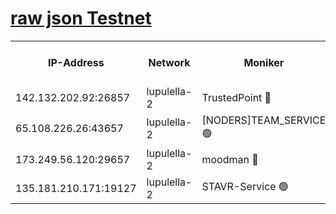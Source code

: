 [raw json Testnet](https://rpc-check.jaclalt.stavr.tech/jaclalt/rpc-jaclalt-result.json)
=

<table><tr><th>IP-Address</th><th>Network</th><th>Moniker</th><th>Latest Block Height</th><th>Earliest Block Height</th><th>Catching Up</th><th>Tx Index</th><th>Voting Power</th><th>Scan Time</th></tr><tr><td>142.132.202.92:26857</td><td>lupulella-2</td><td>TrustedPoint 🔴</td><td>6790654</td><td>6282001</td><td>False</td><td>off</td><td>5</td><td>2024-02-22T21:01:16.887646517UTC</td></tr><tr><td>65.108.226.26:43657</td><td>lupulella-2</td><td>[NODERS]TEAM_SERVICE 🟢</td><td>6790655</td><td>6282001</td><td>False</td><td>on</td><td>0</td><td>2024-02-22T21:01:17.333861830UTC</td></tr><tr><td>173.249.56.120:29657</td><td>lupulella-2</td><td>moodman 🔴</td><td>6790654</td><td>6690654</td><td>False</td><td>off</td><td>1075134</td><td>2024-02-22T21:01:16.629368218UTC</td></tr><tr><td>135.181.210.171:19127</td><td>lupulella-2</td><td>STAVR-Service 🟢</td><td>6790653</td><td>6788001</td><td>False</td><td>on</td><td>0</td><td>2024-02-22T21:01:07.983718097UTC</td></tr></table>
